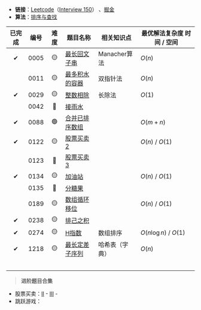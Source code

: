 + **链接**：[Leetcode](https://leetcode.com/problemset/)（[Interview 150](https://leetcode.com/studyplan/top-interview-150/)） 、[掘金](https://juejin.cn/problemset)
+ **算法**：[排序与查找](排序与查找%20Sorting%20&%20Searching.md)

|  已完成  | 编号   | 难度  | 题目名称                                                                                            | 相关知识点      | 最优解法复杂度 时间 / 空间       |
| :---: | ---- | :-: | ----------------------------------------------------------------------------------------------- | ---------- | --------------------- |
|   ✔   | 0005 | 🟡  | [最长回文子串](0005%20-%20最长回文子串%20Longest%20Palindromic%20Substring.md)                              | Manacher算法 | $O(n)$                |
|       | 0011 | 🟡  | [最多积水的容器](0011%20-%20最多积水的容器%20Container%20With%20Most%20Water.md)                              | 双指针法       | $O(n)$                |
| ✔<br> | 0029 | 🟡  | [整数相除](0029%20-%20整数相除%20Divide%20Two%20Integers.md)                                            | 长除法        | $O(1)$                |
|       | 0042 | 🔴  | [接雨水](0042%20-%20接雨水%20Trapping%20Raining%20Water.md)                                           |            |                       |
|   ✔   | 0088 | 🟢  | [合并已排序数组](0088%20-%20合并已排序数组%20Merge%20Sorted%20Array.md)                                       |            | $O(m+n)$              |
|   ✔   | 0122 | 🟡  | [股票买卖2](0122%20-%20股票买卖2%20Best%20Time%20to%20Buy%20and%20Sell%20Stock%20II.md)                 |            | $O(n)$ / $O(1)$       |
|       | 0123 | 🔴  | [股票买卖3](0123%20-%20股票买卖3%20Best%20Time%20to%20Buy%20and%20Sell%20Stock%20III.md)                |            |                       |
|   ✔   | 0134 | 🟡  | [加油站](0134%20-%20加油站%20Gas%20Station.md)                                                        |            | $O(n)$ / $O(1)$       |
|       | 0135 | 🔴  | [分糖果](0135%20-%20分糖果%20Candy.md)                                                                |            |                       |
|       | 0189 | 🟡  | [数组循环移位](0189%20-%20数组循环移位%20Rotate%20Array.md)                                                 |            | $O(n)$ / $O(1)$       |
|   ✔   | 0238 | 🟡  | [排己之积](0238%20-%20排己之积%20Product%20of%20Array%20Except%20Self.md)                               |            |                       |
|   ✔   | 0274 | 🟡  | [H指数](0274%20-%20H指数%20H%20Index.md)                                                            | 数组排序       | $O(n\log n)$ / $O(1)$ |
|   ✔   | 1218 | 🟡  | [最长定差子序列](1218%20-%20最长定差子序列%20Longest%20Arithmetic%20Subsequence%20of%20Given%20Difference.md) | 哈希表（字典）    | $O(n)$                |
|       |      |     |                                                                                                 |            |                       |
|       |      |     |                                                                                                 |            |                       |
|       |      |     |                                                                                                 |            |                       |
|       |      |     |                                                                                                 |            |                       |
|       |      |     |                                                                                                 |            |                       |

> **进阶题目合集**

+ 股票买卖：[II](0122%20-%20股票买卖2%20Best%20Time%20to%20Buy%20and%20Sell%20Stock%20II.md) - [III](0123%20-%20股票买卖3%20Best%20Time%20to%20Buy%20and%20Sell%20Stock%20III.md) - 
+ 跳跃游戏：